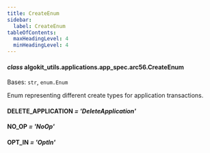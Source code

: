 ```yaml
---
title: CreateEnum
sidebar:
  label: CreateEnum
tableOfContents:
  maxHeadingLevel: 4
  minHeadingLevel: 4
---
```


#### _class_ algokit_utils.applications.app_spec.arc56.CreateEnum

Bases: `str`, `enum.Enum`

Enum representing different create types for application transactions.

#### DELETE_APPLICATION _= 'DeleteApplication'_

#### NO_OP _= 'NoOp'_

#### OPT_IN _= 'OptIn'_
